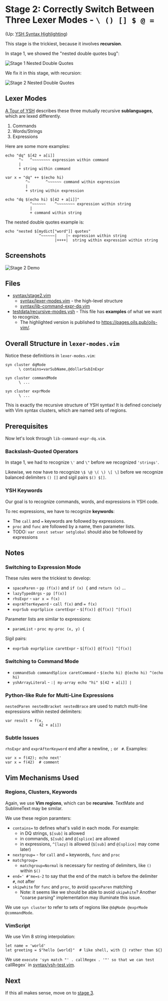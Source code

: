 Stage 2: Correctly Switch Between Three Lexer Modes - `\ () [] $ @ =`
====

(Up: [YSH Syntax Highlighting](algorithms.md))

This stage is the trickiest, because it involves **recursion**.

In stage 1, we showed the "nested double quotes bug":

![Stage 1 Nested Double Quotes](https://pages.oils.pub/oils-vim/screenshots/stage1-nested-dq.png)

We fix it in this stage, with recursion:

![Stage 2 Nested Double Quotes](https://pages.oils.pub/oils-vim/screenshots/stage2-nested-dq.png)

## Lexer Modes

[A Tour of YSH](https://oils.pub/release/latest/doc/ysh-tour.html) describes
these three mutually recursive **sublanguages**, which are lexed differently.

1. Commands
1. Words/Strings
1. Expressions

Here are some more examples:

    echo "dq" $[42 + a[i]]
          ^~   ^~~~~~~~~ expression within command
          |
          + string within command

    var x = "dq" ++ $(echo hi)
             ^~       ^~~~~~~ command within expression
             |
             + string within expression

    echo "dq $(echo hi) $[42 + a[i]]"
               ^~~~~~~    ^~~~~~~~~ expression within string
               |
               + command within string

The nested double quotes example is:

    echo "nested $[mydict["word"]] quotes"
                   ^~~~~~~|    |~ expression within string
                          |++++|  string within expression within string

## Screenshots

![Stage 2 Demo](https://pages.oils.pub/oils-vim/screenshots/stage2-demo.png)

## Files

- [syntax/stage2.vim](../syntax/stage2.vim)
  - [syntax/lexer-modes.vim](../syntax/lexer-modes.vim) - the high-level structure
  - [syntax/lib-command-expr-dq.vim](../syntax/lib-command-expr-dq.vim)
- [testdata/recursive-modes.ysh](../testdata/recursive-modes.ysh) - This file
  has **examples** of what we want to recognize.
  - The highlighted version is published to <https://pages.oils.pub/oils-vim/>.

## Overall Structure in `lexer-modes.vim`

Notice these definitions in `lexer-modes.vim`:

    syn cluster dqMode
          \ contains=varSubName,@dollarSubInExpr

    syn cluster commandMode
          \ ...

    syn cluster exprMode
          \ ...

This is exactly the recursive structure of YSH syntax!  It is defined concisely
with Vim syntax clusters, which are named sets of regions.

## Prerequisites

Now let's look through `lib-command-expr-dq.vim`.

### Backslash-Quoted Operators

In stage 1, we had to recognize `\'` and `\"` before we recognized `'strings'`.

Likewise, we now have to recognize `\$ \@ \( \) \[ \]` before we recognize
balanced delimiters `() []` and sigil pairs `$() $[]`.

### YSH Keywords

Our goal is to recognize commands, words, and expressions in YSH code.

To rec expressions, we have to recognize **keywords**:

- The `call` and `=` keywords are followed by expressions.
- `proc` and `func` are followed by a name, then parameter lists.
- TODO: `var const setvar setglobal` should also be followed by expressions

## Notes

### Switching to Expression Mode

These rules were the trickiest to develop:

- `spaceParen` - `pp (f(x))` and `if (x) {` and `return (x)` ...
- `lazyTypedArgs` - `pp [f(x)]`
- `rhsExpr` - `var x = f(x)`
- `exprAfterKeyword` - `call f(x)` and `= f(x)`
- `exprSub exprSplice caretExpr` - `$[f(x)] @[f(x)] ^[f(x)]`

Parameter lists are similar to expressions:

- `paramList` - `proc my-proc (x, y) {`

Sigil pairs:

- `exprSub exprSplice caretExpr` - `$[f(x)] @[f(x)] ^[f(x)]`

### Switching to Command Mode

- `commandSub commandSplice caretCommand` - `$(echo hi) @(echo hi) ^(echo hi)`
- `yshArrayLiteral` - `:| my-array echo "hi" $[42 + a[i]] |`

### Python-like Rule for Multi-Line Expressions

`nestedParen nestedBracket nestedBrace` are used to match multi-line
expressions within nested delimiters:

    var result = f(x,
                   42 + a[i])

### Subtle Issues

`rhsExpr` and `exprAfterKeyword` end after a newline, `;` or ` #`.  Examples:

    var x = f(42); echo next'
    var x = f(42)  # comment

## Vim Mechanisms Used

### Regions, Clusters, Keywords

Again, we use **Vim regions**, which can be **recursive**.  TextMate and
SublimeText may be similar.

We use these region paramters:

- `contains=` to defines what's valid in each mode.  For example:
  - in DQ strings, `$[sub]` is allowed
  - in commands, `$[sub]` and `@[splice]` are allowed
  - in expressions, `^[lazy]` is allowed (`$[sub]` and `@[splice]` may come later)
- `nextgroup=` - for `call` and `=` keywords, `func` and `proc`
- `matchgroup=`
  - `matchgroup=Normal` is necessary for nesting of delimiters, like `()` within `$()`
- `end=' #'me=s-2` to say that the end of the match is before the delimiter ` #`, not after
- `skipwhite` for `func` and `proc`, to avoid `spaceParen` matching
  - Note: it seems like we should be able to avoid `skipwhite`?  Another
    "coarse parsing" implementation may illuminate this issue.

We use `syn cluster` to refer to sets of regions like `@dqMode @exprMode
@commandMode`.

### VimScript

We use Vim 8 string interpolation:

    let name = 'world'
    let greeting = $"hello {world}"  # like shell, with {} rather than ${}

We use `execute 'syn match "' . callRegex . '"' so that we can test `callRegex`
in [syntax/ysh-test.vim](../syntax/ysh-test.vim).

## Next

If this all makes sense, move on to [stage 3](stage3.md).
